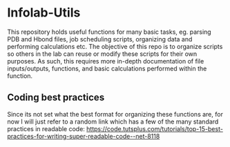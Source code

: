 # Infolab-Utils

This repository holds useful functions for many basic tasks, eg. parsing PDB and Hbond files, job scheduling scripts, organizing data and performing calculations etc. The objective of this repo is to organize scripts so others in the lab can reuse or modify these scripts for their own purposes. As such, this requires more in-depth documentation of file inputs/outputs, functions, and basic calculations performed within the function.


## Coding best practices
Since its not set what the best format for organizing these functions are, for now I will just refer to a random link which has a few of the many standard practices in readable code: https://code.tutsplus.com/tutorials/top-15-best-practices-for-writing-super-readable-code--net-8118
